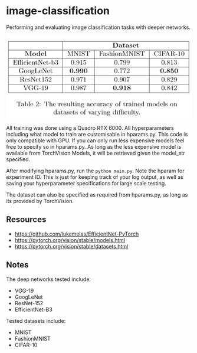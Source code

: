 # image-classification

<p align="left">
  Performing and evaluating image classification tasks with deeper networks.
</p>


<p align="left">
  <img width="526" height="225" src="https://github.com/RussellSB/image-classification/blob/main/images/final-results.PNG">
</p>


All training was done using a Quadro RTX 6000. 
All hyperparameters including what model to train are customisable in hparams.py.
This code is only compatible with GPU. If you can only run less expensive models feel free to specify so in hparams.py.
As long as the less expensive model is available from TorchVision Models, it will be retrieved given the model_str specified.

After modifying hparams.py, run the `python main.py`. Note the hparam for experiment ID. This is just for keeping track of your
log output, as well as saving your hyperparameter specifications for large scale testing. 

The dataset can also be specified as required from hparams.py, as long as its provided by TorchVision. 

## Resources

- https://github.com/lukemelas/EfficientNet-PyTorch
- https://pytorch.org/vision/stable/models.html
- https://pytorch.org/vision/stable/datasets.html

## Notes

The deep networks tested include:
- VGG-19
- GoogLeNet
- ResNet-152
- EfficientNet-B3

Tested datasets include:
- MNIST
- FashionMNIST
- CIFAR-10
